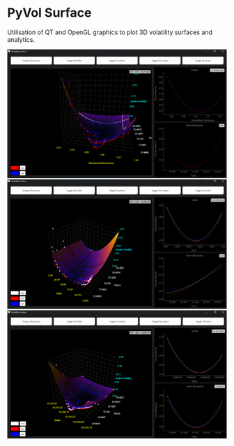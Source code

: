 # PyVol Surface

Utilisation of QT and OpenGL graphics to plot 3D volatility surfaces and analytics.

![alt text](surface_screenshots/Screenshot%202025-03-20%20140758.png)
![alt text](surface_screenshots/Screenshot%202025-03-20%20140241.png)
![alt text](surface_screenshots/Screenshot%202025-03-20%20140213.png)

